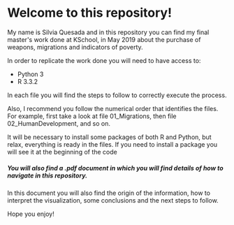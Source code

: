 # Welcome to this repository!

My name is Silvia Quesada and in this repository you can find my final master's work done at KSchool, in May 2019 about the purchase of weapons, migrations and indicators of poverty.

In order to replicate the work done you will need to have access to:

- Python 3
- R 3.3.2

In each file you will find the steps to follow to correctly execute the process.

Also, I recommend you follow the numerical order that identifies the files. For example, first take a look at file 01_Migrations, then file 02_HumanDevelopment, and so on.

It will be necessary to install some packages of both R and Python, but relax, everything is ready in the files. If you need to install a package you will see it at the beginning of the code

##### You will also find a .pdf document in which you will find details of how to navigate in this repository.

In this document you will also find the origin of the information, how to interpret the visualization, some conclusions and the next steps to follow.

Hope you enjoy!
